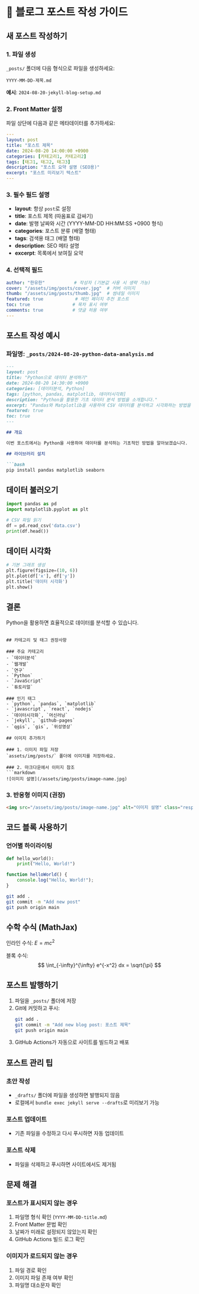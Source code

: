 # 📝 블로그 포스트 작성 가이드

## 새 포스트 작성하기

### 1. 파일 생성
`_posts/` 폴더에 다음 형식으로 파일을 생성하세요:
```
YYYY-MM-DD-제목.md
```

**예시**: `2024-08-20-jekyll-blog-setup.md`

### 2. Front Matter 설정
파일 상단에 다음과 같은 메타데이터를 추가하세요:

```yaml
---
layout: post
title: "포스트 제목"
date: 2024-08-20 14:00:00 +0900
categories: [카테고리1, 카테고리2]
tags: [태그1, 태그2, 태그3]
description: "포스트 요약 설명 (SEO용)"
excerpt: "포스트 미리보기 텍스트"
---
```

### 3. 필수 필드 설명

- **layout**: 항상 `post`로 설정
- **title**: 포스트 제목 (따옴표로 감싸기)
- **date**: 발행 날짜와 시간 (YYYY-MM-DD HH:MM:SS +0900 형식)
- **categories**: 포스트 분류 (배열 형태)
- **tags**: 검색용 태그 (배열 형태)
- **description**: SEO 메타 설명
- **excerpt**: 목록에서 보여질 요약

### 4. 선택적 필드

```yaml
author: "한유한"           # 작성자 (기본값 사용 시 생략 가능)
cover: "/assets/img/posts/cover.jpg"  # 커버 이미지
thumb: "/assets/img/posts/thumb.jpg"  # 썸네일 이미지
featured: true            # 메인 페이지 추천 포스트
toc: true                # 목차 표시 여부
comments: true           # 댓글 허용 여부
---
```

## 포스트 작성 예시

### 파일명: `_posts/2024-08-20-python-data-analysis.md`

```markdown
---
layout: post
title: "Python으로 데이터 분석하기"
date: 2024-08-20 14:30:00 +0900
categories: [데이터분석, Python]
tags: [python, pandas, matplotlib, 데이터시각화]
description: "Python을 활용한 기초 데이터 분석 방법을 소개합니다."
excerpt: "Pandas와 Matplotlib을 사용하여 CSV 데이터를 분석하고 시각화하는 방법을 단계별로 알아봅시다."
featured: true
toc: true
---

## 개요

이번 포스트에서는 Python을 사용하여 데이터를 분석하는 기초적인 방법을 알아보겠습니다.

## 라이브러리 설치

```bash
pip install pandas matplotlib seaborn
```

## 데이터 불러오기

```python
import pandas as pd
import matplotlib.pyplot as plt

# CSV 파일 읽기
df = pd.read_csv('data.csv')
print(df.head())
```

## 데이터 시각화

```python
# 기본 그래프 생성
plt.figure(figsize=(10, 6))
plt.plot(df['x'], df['y'])
plt.title('데이터 시각화')
plt.show()
```

## 결론

Python을 활용하면 효율적으로 데이터를 분석할 수 있습니다.
```

## 카테고리 및 태그 권장사항

### 주요 카테고리
- `데이터분석`
- `웹개발`
- `연구`
- `Python`
- `JavaScript`
- `튜토리얼`

### 인기 태그
- `python`, `pandas`, `matplotlib`
- `javascript`, `react`, `nodejs`
- `데이터시각화`, `머신러닝`
- `jekyll`, `github-pages`
- `qgis`, `gis`, `위성영상`

## 이미지 추가하기

### 1. 이미지 파일 저장
`assets/img/posts/` 폴더에 이미지를 저장하세요.

### 2. 마크다운에서 이미지 참조
```markdown
![이미지 설명](/assets/img/posts/image-name.jpg)
```

### 3. 반응형 이미지 (권장)
```html
<img src="/assets/img/posts/image-name.jpg" alt="이미지 설명" class="responsive-img">
```

## 코드 블록 사용하기

### 언어별 하이라이팅
```python
def hello_world():
    print("Hello, World!")
```

```javascript
function helloWorld() {
    console.log("Hello, World!");
}
```

```bash
git add .
git commit -m "Add new post"
git push origin main
```

## 수학 수식 (MathJax)

인라인 수식: $E = mc^2$

블록 수식:
$$
\int_{-\infty}^{\infty} e^{-x^2} dx = \sqrt{\pi}
$$

## 포스트 발행하기

1. 파일을 `_posts/` 폴더에 저장
2. Git에 커밋하고 푸시:
   ```bash
   git add .
   git commit -m "Add new blog post: 포스트 제목"
   git push origin main
   ```
3. GitHub Actions가 자동으로 사이트를 빌드하고 배포

## 포스트 관리 팁

### 초안 작성
- `_drafts/` 폴더에 파일을 생성하면 발행되지 않음
- 로컬에서 `bundle exec jekyll serve --drafts`로 미리보기 가능

### 포스트 업데이트
- 기존 파일을 수정하고 다시 푸시하면 자동 업데이트

### 포스트 삭제
- 파일을 삭제하고 푸시하면 사이트에서도 제거됨

## 문제 해결

### 포스트가 표시되지 않는 경우
1. 파일명 형식 확인 (`YYYY-MM-DD-title.md`)
2. Front Matter 문법 확인
3. 날짜가 미래로 설정되지 않았는지 확인
4. GitHub Actions 빌드 로그 확인

### 이미지가 로드되지 않는 경우
1. 파일 경로 확인
2. 이미지 파일 존재 여부 확인
3. 파일명 대소문자 확인
